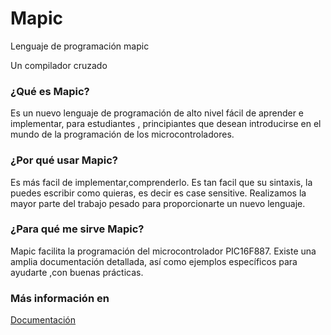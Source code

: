 # Mapic
Lenguaje de programación mapic

Un compilador cruzado

### ¿Qué es Mapic?

Es un nuevo lenguaje de programación de alto nivel fácil de aprender e implementar, para estudiantes , principiantes que desean introducirse en el mundo de la programación de los microcontroladores.

### ¿Por qué usar Mapic?

Es más facil de implementar,comprenderlo. Es tan facil que su sintaxis, la puedes escribir como quieras, es decir es case sensitive. Realizamos la mayor parte del trabajo pesado para proporcionarte un nuevo lenguaje.

### ¿Para qué me sirve Mapic?

Mapic facilita la programación del microcontrolador PIC16F887. Existe una amplia documentación detallada, así como ejemplos específicos para ayudarte ,con buenas prácticas.

### Más información en

[Documentación](http://alexbaezd.github.io/mapic/index.html)
